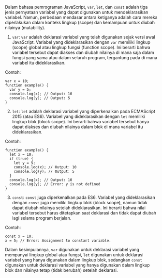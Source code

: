 

Dalam bahasa pemrograman JavaScript, `var`, `let`, dan `const` adalah tiga jenis pernyataan variabel yang dapat digunakan untuk mendeklarasikan variabel. Namun, perbedaan mendasar antara ketiganya adalah cara mereka diperlakukan dalam konteks lingkup (scope) dan kemampuan untuk diubah nilainya (mutability).

1. `var`:
`var` adalah deklarasi variabel yang telah digunakan sejak versi awal JavaScript. Variabel yang dideklarasikan dengan `var` memiliki lingkup (scope) global atau lingkup fungsi (function scope). Ini berarti bahwa variabel tersebut dapat diakses dan diubah nilainya di mana saja dalam fungsi yang sama atau dalam seluruh program, tergantung pada di mana variabel itu dideklarasikan.

Contoh:
```
var x = 10;
function example() {
  var y = 5;
  console.log(x); // Output: 10
  console.log(y); // Output: 5
}
```

2. `let`:
`let` adalah deklarasi variabel yang diperkenalkan pada ECMAScript 2015 (atau ES6). Variabel yang dideklarasikan dengan `let` memiliki lingkup blok (block scope). Ini berarti bahwa variabel tersebut hanya dapat diakses dan diubah nilainya dalam blok di mana variabel itu dideklarasikan.

Contoh:
```
function example() {
  let x = 10;
  if (true) {
    let y = 5;
    console.log(x); // Output: 10
    console.log(y); // Output: 5
  }
  console.log(x); // Output: 10
  console.log(y); // Error: y is not defined
}
```

3. `const`:
`const` juga diperkenalkan pada ES6. Variabel yang dideklarasikan dengan `const` juga memiliki lingkup blok (block scope), namun tidak dapat diubah nilainya setelah dideklarasikan. Ini berarti bahwa nilai variabel tersebut harus ditetapkan saat deklarasi dan tidak dapat diubah lagi selama program berjalan.

Contoh:
```
const x = 10;
x = 5; // Error: Assignment to constant variable.
```

Dalam kesimpulannya, `var` digunakan untuk deklarasi variabel yang mempunyai lingkup global atau fungsi, `let` digunakan untuk deklarasi variabel yang hanya digunakan dalam lingkup blok, sedangkan `const` digunakan untuk deklarasi variabel yang hanya digunakan dalam lingkup blok dan nilainya tetap (tidak berubah) setelah deklarasi.